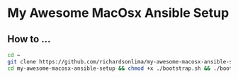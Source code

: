 My Awesome MacOsx Ansible Setup
===============================

## How to ... 

```bash
cd ~
git clone https://github.com/richardsonlima/my-awesome-macosx-ansible-setup.git
cd my-awesome-macosx-ansible-setup && chmod +x ./bootstrap.sh && ./bootstrap.sh
```
